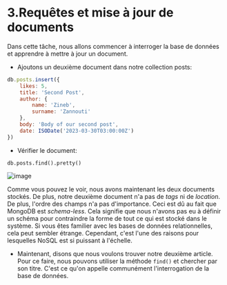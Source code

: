 # 3.Requêtes et mise à jour de documents

Dans cette tâche, nous allons commencer à interroger la base de données et apprendre à mettre à jour un document. 

* Ajoutons un deuxième document dans notre collection posts:

```js
db.posts.insert({
	likes: 5,
	title: 'Second Post',
	author: {
		name: 'Zineb',
		surname: 'Zannouti'
	},
	body: 'Body of our second post',
	date: ISODate('2023-03-30T03:00:00Z')
})
```
* Vérifier le document:
```
db.posts.find().pretty()
```

![image](https://user-images.githubusercontent.com/73080397/212326626-7e907689-ba2e-45cd-acfd-01e530c2f2f5.png)

Comme vous pouvez le voir, nous avons maintenant les deux documents stockés. De plus, notre deuxième document n'a pas de *tags* ni de *location*. De plus, l'ordre des champs n'a pas d'importance. Ceci est dû au fait que MongoDB est *schema-less*. Cela signifie que nous n'avons pas eu à définir un schéma pour contraindre la forme de tout ce qui est stocké dans le système. Si vous êtes familier avec les bases de données relationnelles, cela peut sembler étrange. Cependant, c'est l'une des raisons pour lesquelles NoSQL est si puissant à l'échelle. 

* Maintenant, disons que nous voulons trouver notre deuxième article. Pour ce faire, nous pouvons utiliser la méthode `find()` et chercher par son titre. C'est ce qu'on appelle communément l'interrogation de la base de données. 
